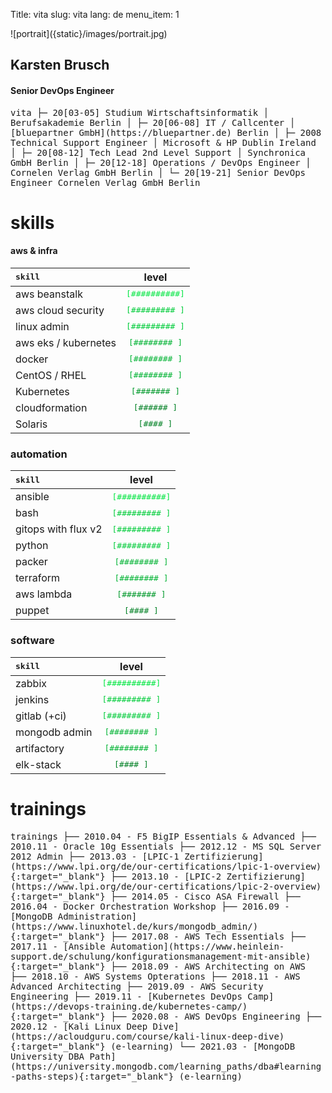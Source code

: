 Title: vita
slug: vita
lang: de
menu_item: 1

<p class='portrait' markdown="1">![portrait]({static}/images/portrait.jpg)</p>

## Karsten Brusch

#### Senior DevOps Engineer     

<samp>
vita
├─ 20[03-05]  Studium Wirtschaftsinformatik
│             Berufsakademie Berlin
│
├─ 20[06-08]  IT / Callcenter
│             [bluepartner GmbH](https://bluepartner.de) Berlin
│
├─ 2008       Technical Support Engineer
│             Microsoft & HP Dublin Ireland
│
├─ 20[08-12]  Tech Lead 2nd Level Support
│             Synchronica GmbH Berlin
│
├─ 20[12-18]  Operations / DevOps Engineer
│             Cornelen Verlag GmbH Berlin
│
└─ 20[19-21]  Senior DevOps Engineer
              Cornelen Verlag GmbH Berlin
</samp>

# skills

#### aws & infra

|<samp>skill                </samp>| level                                                | 
| :------------------ | :----------------------------------------------------------: |
| aws beanstalk       | <span style="color:#00e641"><samp>[##########]</samp></span> |
| aws cloud security  | <span style="color:#00cc3a"><samp>[######### ]</samp></span> |
| linux admin         | <span style="color:#00cc3a"><samp>[######### ]</samp></span> |
| aws eks / kubernetes| <span style="color:#00b333"><samp>[########  ]</samp></span> |
| docker              | <span style="color:#00b333"><samp>[########  ]</samp></span> |
| CentOS / RHEL       | <span style="color:#00b333"><samp>[########  ]</samp></span> |
| Kubernetes          | <span style="color:#00992b"><samp>[#######   ]</samp></span> |
| cloudformation      | <span style="color:#008024"><samp>[######    ]</samp></span> |
| Solaris             | <span style="color:#008024"><samp>[####      ]</samp></span> |

### automation

|<samp>skill                </samp>| level                                                | 
| :------------------ | :----------------------------------------------------------: |
| ansible             | <span style="color:#00e641"><samp>[##########]</samp></span> |
| bash                | <span style="color:#00cc3a"><samp>[######### ]</samp></span> |
| gitops with flux v2 | <span style="color:#00cc3a"><samp>[######### ]</samp></span> |
| python              | <span style="color:#00cc3a"><samp>[######### ]</samp></span> |
| packer              | <span style="color:#00b333"><samp>[########  ]</samp></span> |
| terraform           | <span style="color:#00b333"><samp>[########  ]</samp></span> |
| aws lambda          | <span style="color:#00992b"><samp>[#######   ]</samp></span> |
| puppet              | <span style="color:#008024"><samp>[####      ]</samp></span> |

### software 

|<samp>skill                </samp>| level                                                | 
| :------------------ | :----------------------------------------------------------: |
| zabbix              | <span style="color:#00e641"><samp>[##########]</samp></span> |
| jenkins             | <span style="color:#00cc3a"><samp>[######### ]</samp></span> |
| gitlab (+ci)        | <span style="color:#00cc3a"><samp>[######### ]</samp></span> |
| mongodb admin       | <span style="color:#00b333"><samp>[########  ]</samp></span> |
| artifactory         | <span style="color:#00b333"><samp>[########  ]</samp></span> |
| elk-stack           | <span style="color:#008024"><samp>[####      ]</samp></span> |

<!---
<span style="color:#00e641"><samp>[##########]</samp></span>
<span style="color:#00cc3a"><samp>[######### ]</samp></span>
<span style="color:#00b333"><samp>[########  ]</samp></span>
<span style="color:#00992b"><samp>[#######   ]</samp></span>
<span style="color:#008024"><samp>[######    ]</samp></span>
-->

# trainings

<samp>
trainings
├── 2010.04 - F5 BigIP Essentials & Advanced
├── 2010.11 - Oracle 10g Essentials
├── 2012.12 - MS SQL Server 2012 Admin
├── 2013.03 - [LPIC-1 Zertifizierung](https://www.lpi.org/de/our-certifications/lpic-1-overview){:target="_blank"}
├── 2013.10 - [LPIC-2 Zertifizierung](https://www.lpi.org/de/our-certifications/lpic-2-overview){:target="_blank"}
├── 2014.05 - Cisco ASA Firewall
├── 2016.04 - Docker Orchestration Workshop
├── 2016.09 - [MongoDB Administration](https://www.linuxhotel.de/kurs/mongodb_admin/){:target="_blank"}
├── 2017.08 - AWS Tech Essentials
├── 2017.11 - [Ansible Automation](https://www.heinlein-support.de/schulung/konfigurationsmanagement-mit-ansible){:target="_blank"}
├── 2018.09 - AWS Architecting on AWS
├── 2018.10 - AWS Systems Opterations
├── 2018.11 - AWS Advanced Architecting
├── 2019.09 - AWS Security Engineering
├── 2019.11 - [Kubernetes DevOps Camp](https://devops-training.de/kubernetes-camp/){:target="_blank"}
├── 2020.08 - AWS DevOps Engineering
├── 2020.12 - [Kali Linux Deep Dive](https://acloudguru.com/course/kali-linux-deep-dive){:target="_blank"} (e-learning)
└── 2021.03 - [MongoDB University DBA Path](https://university.mongodb.com/learning_paths/dba#learning-paths-steps){:target="_blank"} (e-learning)
</samp>
